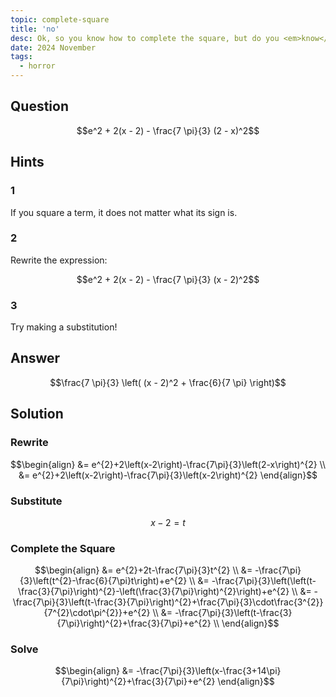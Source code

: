 ```yaml
---
topic: complete-square
title: 'no'
desc: Ok, so you know how to complete the square, but do you <em>know</em> how to complete the square?
date: 2024 November
tags:
  - horror
---
```



## Question
```math
e^2 + 2(x - 2) - \frac{7 \pi}{3} (2 - x)^2
```


## Hints

### 1
If you square a term, it does not matter what its sign is.

### 2
Rewrite the expression:

```math
e^2 + 2(x - 2) - \frac{7 \pi}{3} (x - 2)^2
```

### 3
Try making a substitution!


## Answer
```math
\frac{7 \pi}{3} \left(
  (x - 2)^2 + \frac{6}{7 \pi}
\right)
```


## Solution

### Rewrite
```math
\begin{align}
  &= e^{2}+2\left(x-2\right)-\frac{7\pi}{3}\left(2-x\right)^{2}  \\
  &= e^{2}+2\left(x-2\right)-\frac{7\pi}{3}\left(x-2\right)^{2}
\end{align}
```

### Substitute
```math
x - 2 = t
```

### Complete the Square
```math
\begin{align}
  &= e^{2}+2t-\frac{7\pi}{3}t^{2}  \\
  &= -\frac{7\pi}{3}\left(t^{2}-\frac{6}{7\pi}t\right)+e^{2}  \\
  &= -\frac{7\pi}{3}\left(\left(t-\frac{3}{7\pi}\right)^{2}-\left(\frac{3}{7\pi}\right)^{2}\right)+e^{2}  \\
  &= -\frac{7\pi}{3}\left(t-\frac{3}{7\pi}\right)^{2}+\frac{7\pi}{3}\cdot\frac{3^{2}}{7^{2}\cdot\pi^{2}}+e^{2}  \\
  &= -\frac{7\pi}{3}\left(t-\frac{3}{7\pi}\right)^{2}+\frac{3}{7\pi}+e^{2}  \\
\end{align}
```

### Solve
```math
\begin{align}
  &= -\frac{7\pi}{3}\left(x-\frac{3+14\pi}{7\pi}\right)^{2}+\frac{3}{7\pi}+e^{2}
\end{align}
```
